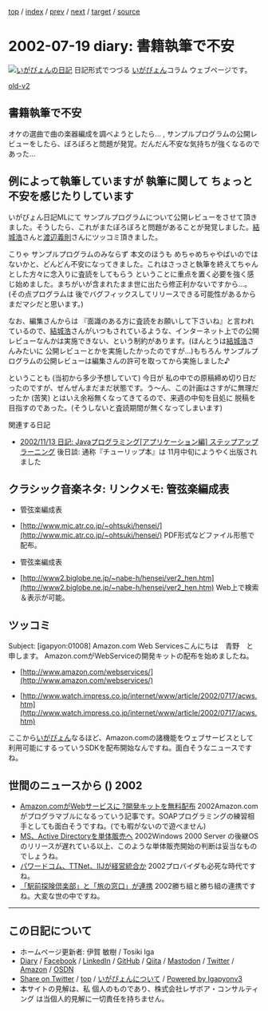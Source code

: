 [top](../index.html) 
 / [index](index.html) 
 / [prev](ig020718.html) 
 / [next](ig020722.html) 
 / [target](https://www.igapyon.jp/igapyon/diary/2002/ig020719.html) 
 / [source](https://github.com/igapyon/diary/blob/master/2002/ig020719.src.md) 

2002-07-19 diary: 書籍執筆で不安
=====================================================================================================
[![いがぴょんの日記](https://www.igapyon.jp/igapyon/diary/images/iga200306s.jpg "いがぴょん")](https://www.igapyon.jp/igapyon/diary/memo/memoigapyon.html) 日記形式でつづる [いがぴょん](https://www.igapyon.jp/igapyon/diary/memo/memoigapyon.html)コラム ウェブページです。

[old-v2](ig020719-orig.html)

## 書籍執筆で不安

オケの選曲で曲の楽器編成を調べようとしたら… , サンプルプログラムの公開レビューをしたら、ぼろぼろと問題が発覚。だんだん不安な気持ちが強くなるのであった…


## 例によって執筆していますが 執筆に関して ちょっと不安を感じたりしています

いがぴょん日記MLにて サンプルプログラムについて公開レビューをさせて頂きました。そうしたら、これがまたぼろぼろと問題があることが発覚しました。[結城浩](http://www.hyuki.com/)さんと[渡辺義則](http://d.hatena.ne.jp/a-san/)さんにツッコミ頂きました。

こりゃ サンプルプログラムのみならず 本文のほうも めちゃめちゃやばいのではないかと、どんどん不安になってきました。これはさっさと執筆を終えてちゃんとした方々に念入りに査読をしてもらう ということに重点を置く必要を強く感じ始めました。まちがいが含まれたまま世に出たら修正利かないですから…。(その点プログラムは 後でバグフィックスしてリリースできる可能性があるから まだマシだと思います。)

なお、編集さんからは 『面識のある方に査読をお願いして下さいね』と言われているので、[結城浩](http://www.hyuki.com/)さんがいつもされているような、インターネット上での公開レビューなんかは実施できない、という制約があります。(ほんとうは[結城浩](http://www.hyuki.com/)さんみたいに 公開レビューとかを実施したかったのですが…)もちろん サンプルプログラムの公開レビューは編集さんの許可を取ってから実施しました♪

ということも (当初から多少予想していて) 今日が 私の中での原稿締め切り日だったのですが、ぜんぜんまだまだ状態です。う～ん、この計画はさすがに無理だったか (苦笑) とはいえ余裕無くなってきてるので、来週の中旬を目処に 脱稿を目指すのであった。(そうしないと査読期間が無くなってしまいます)

関連する日記

* [2002/11/13 日記: Javaプログラミング[アプリケーション編] ステップアップラーニング](ig021113.html)
  後日談: 通称『チューリップ本』は 11月中旬にようやく出版されました

## クラシック音楽ネタ: リンクメモ: 管弦楽編成表

* 管弦楽編成表
  
* [http://www.mic.atr.co.jp/~ohtsuki/hensei/](http://www.mic.atr.co.jp/~ohtsuki/hensei/)
  PDF形式などファイル形態で配布。
  
* 管弦楽編成表
  
* [http://www2.biglobe.ne.jp/~nabe-h/hensei/ver2_hen.htm](http://www2.biglobe.ne.jp/~nabe-h/hensei/ver2_hen.htm)
  Web上で検索＆表示が可能。

## ツッコミ

Subject:  [igapyon:01008] Amazon.com Web Servicesこんにちは　青野　と申します。
Amazon.comがWebServiceの開発キットの配布を始めましたね。

* [http://www.amazon.com/webservices/](http://www.amazon.com/webservices/)
  
* [http://www.watch.impress.co.jp/internet/www/article/2002/0717/acws.htm](http://www.watch.impress.co.jp/internet/www/article/2002/0717/acws.htm)

ここから[いがぴょん](https://www.igapyon.jp/igapyon/diary/memo/memoigapyon.html)なるほど、Amazon.comの諸機能をウェブサービスとして利用可能にするっていうSDKを配布開始なんですね。面白そうなニュースですね。

## 世間のニュースから () 2002

* [Amazon.comがWebサービスに ?開発キットを無料配布](http://www.watch.impress.co.jp/internet/www/article/2002/0717/acws.htm)  2002Amazon.comがプログラマブルになるっていう記事です。SOAPプログラミングの練習相手としても面白そうですね。(でも暇がないので遊べません)
* [MS、Active Directoryを単体販売へ](http://www.zdnet.co.jp/news/0207/19/nebt_16.html)  2002Windows 2000 Server の後継OSのリリースが遅れている以上、このような単体販売開始の判断は妥当なものでしょうね。
* [パワードコム、TTNet、IIJが経営統合か](http://www.zdnet.co.jp/news/0207/18/njbt_01.html)  2002プロバイダも必死な時代ですね。
* [「駅前探険倶楽部」と「旅の窓口」が連携](http://www.zdnet.co.jp/news/0207/18/njbt_03.html)  2002勝ち組と勝ち組の連携ですね。大変な世の中ですね。


----------------------------------------------------------------------------------------------------

## この日記について

* ホームページ更新者: 伊賀 敏樹 / Tosiki Iga
* [Diary](https://www.igapyon.jp/igapyon/diary/) / [Facebook](https://www.facebook.com/igapyon) / [LinkedIn](https://www.linkedin.com/in/toshikiiga) / [GitHub](https://github.com/igapyon) / [Qiita](https://qiita.com/igapyon) / [Mastodon](https://social.vivaldi.net/@igapyon) / [Twitter](https://twitter.com/ToshikiIga) / [Amazon](https://www.amazon.co.jp/%E4%BC%8A%E8%B3%80-%E6%95%8F%E6%A8%B9/e/B004LTQWCQ) / [OSDN](https://ja.osdn.net/users/iga/)
* [Share on Twitter](https://twitter.com/intent/tweet?hashtags=igapyon%2Cdiary%2C%E3%81%84%E3%81%8C%E3%81%B4%E3%82%87%E3%82%93&text=%E6%9B%B8%E7%B1%8D%E5%9F%B7%E7%AD%86%E3%81%A7%E4%B8%8D%E5%AE%89&url=https%3A%2F%2Fwww.igapyon.jp%2Figapyon%2Fdiary%2F2002%2Fig020719.html) / [top](../index.html) / [いがぴょんについて](https://www.igapyon.jp/igapyon/diary/memo/memoigapyon.html) / [Powered by Igapyonv3](https://github.com/igapyon/igapyonv3)
* 本サイトの見解は、私 個人のものであり、株式会社レザボア・コンサルティング は当個人的見解に一切責任を持ちません。 
